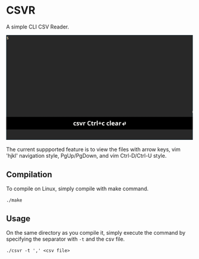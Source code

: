 # CSVR
A simple CLI CSV Reader.

![Demo CSVR](resources/demo_csvr.gif)

The current suppported feature is to view the files with arrow keys, vim 'hjkl' navigation style, PgUp/PgDown, and vim Ctrl-D/Ctrl-U style.

## Compilation
To compile on Linux, simply compile with make command.
```Shell
./make
```

## Usage
On the same directory as you compile it, simply execute the command by specifying the separator with <code>-t</code> and the csv file.
```Shell
./csvr -t ',' <csv file>
```
